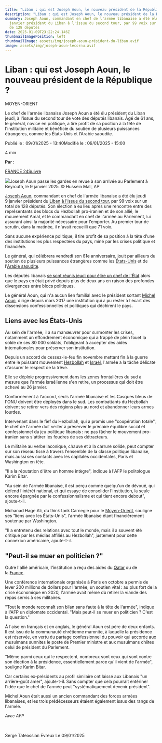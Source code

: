 ```yaml
---
title: "Liban : qui est Joseph Aoun, le nouveau président de la République ?"
description: "Liban : qui est Joseph Aoun, le nouveau président de la République ?"
summary: Joseph Aoun, commandant en chef de l'armée libanaise a été élu jeudi 9
  janvier président du Liban à l'issue du second tour, par 99 voix sur un total
  de 128 députés
date: 2025-01-09T23:22:24.146Z
thumbnailImagePosition: left
thumbnailImage: assets/img/joseph-aoun-président-du-liban.avif
image: assets/img/joseph-aoun-lecornu.avif
---
```

# **Liban : qui est Joseph Aoun, le nouveau président de la République ?**

MOYEN-ORIENT

Le chef de l'armée libanaise Joseph Aoun a été élu président du Liban jeudi, à l'issue du second tour de vote des députés libanais. Âgé de 61 ans, le général, novice en politique, a tiré profit de sa position à la tête de l'institution militaire et bénéficie du soutien de plusieurs puissances étrangères, comme les États-Unis et l'Arabie saoudite.

Publié le : 09/01/2025 - 13:40Modifié le : 09/01/2025 - 15:00

4 min

**Par :**

[FRANCE 24](https://www.france24.com/fr/auteur/france-24/)[Suivre](https://x.com/intent/follow?screen_name=France24_fr)

![](https://s.france24.com/media/display/bc13b9b6-ce91-11ef-9444-005056a97e36/w:1280/p:16x9/AP25009485513184.jpg)Joseph Aoun passe les gardes en revue à son arrivée au Parlement à Beyrouth, le 9 janvier 2025. © Hussein Mall, AP

[Joseph Aoun](https://www.france24.com/fr/tag/joseph-aoun/), commandant en chef de l'armée libanaise a été élu jeudi 9 janvier président du [Liban](https://www.france24.com/fr/tag/liban/) [à l'issue du second tour](https://www.france24.com/fr/moyen-orient/20250109-liban-doit-élire-président-après-deux-ans-sans-chef-d-état-joseph-aoun-largement-pressenti), par 99 voix sur un total de 128 députés. Son élection a eu lieu après une rencontre entre des représentants des blocs du Hezbollah pro-iranien et de son allié, le mouvement Amal, et le commandant en chef de l'armée au Parlement, lui assurant ainsi la majorité nécessaire pour l'emporter. Au premier tour de scrutin, dans la matinée, il n'avait recueilli que 71 voix.

Sans aucune expérience politique, il tire profit de sa position à la tête d'une des institutions les plus respectées du pays, miné par les crises politique et financière.

Le général, qui célébrera vendredi son 61e anniversaire, jouit par ailleurs du soutien de plusieurs puissances étrangères comme les [États-Unis](https://www.france24.com/fr/tag/états-unis/) et de l'[Arabie saoudite](https://www.france24.com/fr/tag/arabie-saoudite/).

Les députés libanais [se sont réunis jeudi pour élire un chef de l'État](https://www.france24.com/fr/moyen-orient/20250109-liban-doit-élire-président-après-deux-ans-sans-chef-d-état-joseph-aoun-largement-pressenti) alors que le pays en était privé depuis plus de deux ans en raison des profondes divergences entre blocs politiques.

Le général Aoun, qui n'a aucun lien familial avec le président sortant [Michel Aoun](https://www.france24.com/fr/tag/michel-aoun/), dirige depuis mars 2017 une institution qui a pu rester à l'écart des dissensions confessionnelles et politiques qui déchirent le pays.

## Liens avec les États-Unis

Au sein de l'armée, il a su manœuvrer pour surmonter les crises, notamment un effondrement économique qui a frappé de plein fouet la solde de ses 80 000 soldats, l'obligeant à accepter des aides internationales pour préserver son institution.

Depuis un accord de cessez-le-feu fin novembre mettant fin à la guerre entre le puissant mouvement [Hezbollah](https://www.france24.com/fr/tag/hezbollah/) et [Israël](https://www.france24.com/fr/tag/israël/), l'armée a la tâche délicate d'assurer le respect de la trêve.

Elle se déploie progressivement dans les zones frontalières du sud à mesure que l'armée israélienne s'en retire, un processus qui doit être achevé au 26 janvier.

Conformément à l'accord, seuls l'armée libanaise et les Casques bleus de l'ONU doivent être déployés dans le sud. Les combattants du Hezbollah doivent se retirer vers des régions plus au nord et abandonner leurs armes lourdes.

Intervenant dans le fief du Hezbollah, qui a promis une "coopération totale", le chef de l'armée doit veiller à préserver le précaire équilibre social et confessionnel du jeu politique libanais : ne pas fâcher le mouvement pro-iranien sans s'attirer les foudres de ses détracteurs.

Le militaire au verbe laconique, chauve et à la carrure solide, peut compter sur son réseau tissé à travers l'ensemble de la classe politique libanaise, mais aussi ses contacts avec les capitales occidentales, Paris et Washington en tête.

"Il a la réputation d'être un homme intègre", indique à l'AFP le politologue Karim Bitar.

"Au sein de l'armée libanaise, il est perçu comme quelqu'un de dévoué, qui défend l'intérêt national, et qui essaye de consolider l'institution, la seule encore épargnée par le confessionnalisme et qui tient encore debout", ajoute-t-il.

Mohanad Hage Ali, du think tank Carnegie pour le [Moyen-Orient](https://www.france24.com/fr/tag/moyen-orient/), souligne ses "liens avec les États-Unis", l'armée libanaise étant financièrement soutenue par Washington.

"Il a entretenu des relations avec tout le monde, mais il a souvent été critiqué par les médias affiliés au Hezbollah", justement pour cette connexion américaine, ajoute-t-il.

## "Peut-il se muer en politicien ?"

Outre l'allié américain, l'institution a reçu des aides du [Qatar](https://www.france24.com/fr/tag/qatar/) ou de la [France](https://www.france24.com/fr/tag/france/).

Une conférence internationale organisée à Paris en octobre a permis de lever 200 millions de dollars pour l'armée, un soutien vital : au plus fort de la crise économique en 2020, l'armée avait même dû retirer la viande des repas servis à ses militaires.

"Tout le monde reconnaît son bilan sans faute à la tête de l'armée", indique à l'AFP un diplomate occidental. "Mais peut-il se muer en politicien ? C'est la question."

À l'aise en français et en anglais, le général Aoun est père de deux enfants. Il est issu de la communauté chrétienne maronite, à laquelle la présidence est réservée, en vertu du partage confessionnel du pouvoir qui accorde aux musulmans sunnites le poste de Premier ministre et aux musulmans chiites celui de président du Parlement.

"Même parmi ceux qui le respectent, nombreux sont ceux qui sont contre son élection à la présidence, essentiellement parce qu'il vient de l'armée", souligne Karim Bitar.

Car certains ex-présidents au profil similaire ont laissé aux Libanais "un arrière-goût amer", ajoute-t-il. Sans compter que cela pourrait entériner l'idée que le chef de l'armée peut "systématiquement devenir président".

Michel Aoun était aussi un ancien commandant des forces armées libanaises, et les trois prédécesseurs étaient également issus des rangs de l'armée.

*Avec AFP*



\
\
Serge Tateossian Evreux Le 09/01/2025